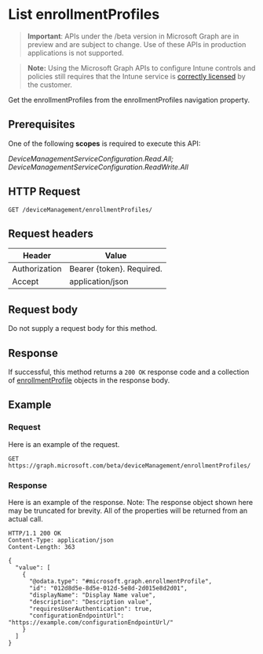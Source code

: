 ﻿# List enrollmentProfiles

> **Important**: APIs under the /beta version in Microsoft Graph are in preview and are subject to change. Use of these APIs in production applications is not supported.

> **Note:** Using the Microsoft Graph APIs to configure Intune controls and policies still requires that the Intune service is [correctly licensed](https://go.microsoft.com/fwlink/?linkid=839381) by the customer.

Get the enrollmentProfiles from the enrollmentProfiles navigation property.
## Prerequisites
One of the following **scopes** is required to execute this API:

*DeviceManagementServiceConfiguration.Read.All; DeviceManagementServiceConfiguration.ReadWrite.All*
## HTTP Request
<!-- {
  "blockType": "ignored"
}
-->
```http
GET /deviceManagement/enrollmentProfiles/
```

## Request headers
|Header|Value|
|---|---|
|Authorization|Bearer {token}. Required.|
|Accept|application/json|

## Request body
Do not supply a request body for this method.

## Response
If successful, this method returns a `200 OK` response code and a collection of [enrollmentProfile](../resources/intune_corpenrollment_enrollmentprofile.md) objects in the response body.

## Example
### Request
Here is an example of the request.
```http
GET https://graph.microsoft.com/beta/deviceManagement/enrollmentProfiles/
```

### Response
Here is an example of the response. Note: The response object shown here may be truncated for brevity. All of the properties will be returned from an actual call.
```http
HTTP/1.1 200 OK
Content-Type: application/json
Content-Length: 363

{
  "value": [
    {
      "@odata.type": "#microsoft.graph.enrollmentProfile",
      "id": "012d8d5e-8d5e-012d-5e8d-2d015e8d2d01",
      "displayName": "Display Name value",
      "description": "Description value",
      "requiresUserAuthentication": true,
      "configurationEndpointUrl": "https://example.com/configurationEndpointUrl/"
    }
  ]
}
```



